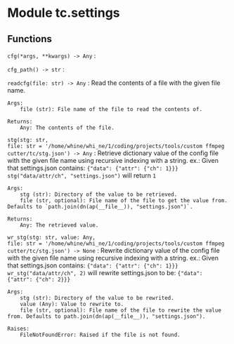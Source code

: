 Module tc.settings
==================

Functions
---------

    
`cfg(*args, **kwargs) ‑> Any`
:   

    
`cfg_path() ‑> str`
:   

    
`readcfg(file: str) ‑> Any`
:   Read the contents of a file with the given file name.
    
    Args:
        file (str): File name of the file to read the contents of.
    
    Returns:
        Any: The contents of the file.

    
`stg(stg: str, file: str = '/home/whine/whi_ne/1/coding/projects/tools/custom ffmpeg cutter/tc/stg.json') ‑> Any`
:   Retrieve dictionary value of the config file with the given file name
    using recursive indexing with a string.
    ex.:
        Given that settings.json contains: `{"data": {"attr": {"ch": 1}}}`
        `stg("data/attr/ch", "settings.json")` will return `1`
    
    Args:
        stg (str): Directory of the value to be retrieved.
        file (str, optional): File name of the file to get the value from. Defaults to `path.join(dn(ap(__file__)), "settings.json")`.
    
    Returns:
        Any: The retrieved value.

    
`wr_stg(stg: str, value: Any, file: str = '/home/whine/whi_ne/1/coding/projects/tools/custom ffmpeg cutter/tc/stg.json') ‑> None`
:   Rewrite dictionary value of the config file with the given file name
    using recursive indexing with a string.
    ex.:
        Given that settings.json contains: `{"data": {"attr": {"ch": 1}}}`
        `wr_stg("data/attr/ch", 2)`
        will rewrite settings.json to be: `{"data": {"attr": {"ch": 2}}}`
    
    Args:
        stg (str): Directory of the value to be rewrited.
        value (Any): Value to rewrite to.
        file (str, optional): File name of the file to rewrite the value from. Defaults to path.join(dn(ap(__file__)), "settings.json").
    
    Raises:
        FileNotFoundError: Raised if the file is not found.